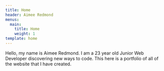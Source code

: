 ```yaml
---
title: Home
header: Aimee Redmond
menus:
  main:
    title: Home
    weight: 1
template: home
---
```

Hello, my name is Aimee Redmond. I am a 23 year old Junior Web Developer discovering new ways to code. This here is a portfolio of all of the website that I have created.
